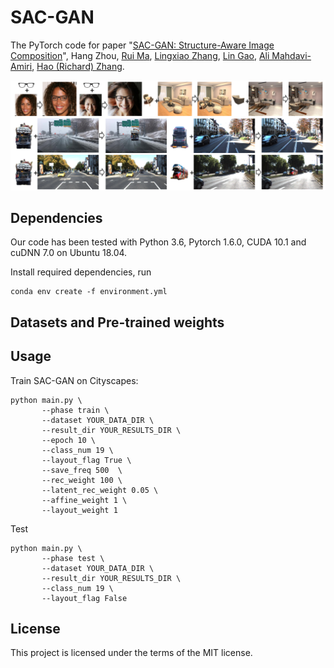 # SAC-GAN

The PyTorch code for paper "[SAC-GAN: Structure-Aware Image Composition](https://arxiv.org/abs/2112.06596)", Hang Zhou, [Rui Ma](https://ruim-jlu.github.io/), [Lingxiao Zhang](https://scholar.google.com/citations?user=Feu8yU0AAAAJ&hl=en), [Lin Gao](http://geometrylearning.com/lin/), [Ali Mahdavi-Amiri](https://www.sfu.ca/~amahdavi/Home.html), [Hao (Richard) Zhang](https://www.cs.sfu.ca/~haoz/).

<img src='img/teaser.png' />

Dependencies
--
Our code has been tested with Python 3.6, Pytorch 1.6.0, CUDA 10.1 and cuDNN 7.0 on Ubuntu 18.04.

Install required dependencies, run
```
conda env create -f environment.yml
```

Datasets and Pre-trained weights
--

Usage
--

Train SAC-GAN on Cityscapes: 
```
python main.py \
       --phase train \
       --dataset YOUR_DATA_DIR \
       --result_dir YOUR_RESULTS_DIR \
       --epoch 10 \
       --class_num 19 \
       --layout_flag True \
       --save_freq 500  \
       --rec_weight 100 \
       --latent_rec_weight 0.05 \
       --affine_weight 1 \
       --layout_weight 1
```

Test
```
python main.py \
       --phase test \
       --dataset YOUR_DATA_DIR \
       --result_dir YOUR_RESULTS_DIR \
       --class_num 19 \
       --layout_flag False
```

License
--
This project is licensed under the terms of the MIT license. 
